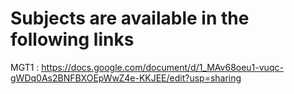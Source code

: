 # Subjects are available in the following links 

MGT1 : https://docs.google.com/document/d/1_MAv68oeu1-vuqc-gWDq0As2BNFBXOEpWwZ4e-KKJEE/edit?usp=sharing
